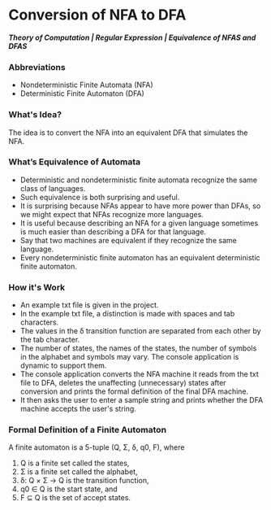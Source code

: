 # Conversion of NFA to DFA
***Theory of Computation | Regular Expression | Equivalence of NFAS and DFAS***

### Abbreviations
* Nondeterministic Finite Automata (NFA)
* Deterministic Finite Automaton (DFA)

### What's Idea?
The idea is to convert the NFA into an equivalent DFA that simulates the NFA.

### What’s Equivalence of Automata
* Deterministic and nondeterministic finite automata recognize the same class of languages. 
* Such equivalence is both surprising and useful. 
* It is surprising because NFAs appear to have more power than DFAs, so we might expect that NFAs recognize more languages. 
* It is useful because describing an NFA for a given language sometimes is much easier than describing a DFA for that language.
* Say that two machines are equivalent if they recognize the same language.
* Every nondeterministic finite automaton has an equivalent deterministic finite automaton.

### How it's Work
* An example txt file is given in the project.
* In the example txt file, a distinction is made with spaces and tab characters.
* The values in the δ transition function are separated from each other by the tab character.
* The number of states, the names of the states, the number of symbols in the alphabet and symbols may vary. The console application is dynamic to support them.
* The console application converts the NFA machine it reads from the txt file to DFA, deletes the unaffecting (unnecessary) states after conversion and prints the formal definition of the final DFA machine.
* It then asks the user to enter a sample string and prints whether the DFA machine accepts the user's string.

### Formal Definition of a Finite Automaton
A finite automaton is a 5-tuple (Q, Σ, δ, q0, F), where
1. Q is a finite set called the states,
2. Σ is a finite set called the alphabet,
3. δ: Q × Σ → Q is the transition function,
4. q0 ∈ Q is the start state, and
5. F ⊆ Q is the set of accept states.
